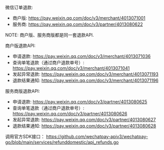 微信订单退款: 
- 商户版: https://pay.weixin.qq.com/doc/v3/merchant/4013071001
- 服务商: https://pay.weixin.qq.com/doc/v3/partner/4013080622

NOTE: 商户版、服务商版都是同一套退款API.

商户版退款API:
- 申请退款: https://pay.weixin.qq.com/doc/v3/merchant/4013071036
- 查询单笔退款（通过商户退款单号）: https://pay.weixin.qq.com/doc/v3/merchant/4013071041
- 发起异常退款: https://pay.weixin.qq.com/doc/v3/merchant/4013071193
- 退款结果通知: https://pay.weixin.qq.com/doc/v3/merchant/4013071196

服务商版退款API:
- 申请退款: https://pay.weixin.qq.com/doc/v3/partner/4013080625
- 查询单笔退款（通过商户退款单号）: https://pay.weixin.qq.com/doc/v3/partner/4013080626
- 发起异常退款: https://pay.weixin.qq.com/doc/v3/partner/4013080627
- 退款结果通知: https://pay.weixin.qq.com/doc/v3/partner/4013080628


调用官方SDK接口： https://github.com/wechatpay-apiv3/wechatpay-go/blob/main/services/refunddomestic/api_refunds.go